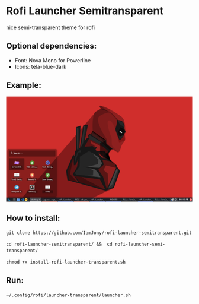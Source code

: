 # Rofi Launcher Semitransparent
nice semi-transparent theme for rofi


## Optional dependencies:
* Font: Nova Mono for Powerline
* Icons: tela-blue-dark


## Example:
![GitHub Logo](/rofi.png)

## How to install:
`git clone https://github.com/IamJony/rofi-launcher-semitransparent.git`

`cd rofi-launcher-semitransparent/ &&  cd rofi-launcher-semi-transparent/`

`chmod +x install-rofi-launcher-transparent.sh`

## Run:
`~/.config/rofi/launcher-transparent/launcher.sh`

